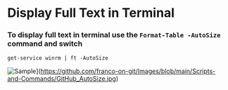 # Display Full Text in Terminal

### To display full text in terminal use the `Format-Table -AutoSize` command and switch

```
get-service winrm | ft -AutoSize
```
![Sample]([https://github.com/franco-on-git/Images/tree/main/Scripts-and-Commands/GitHub_AutoSize.jpg?raw=true)](https://github.com/franco-on-git/Images/blob/main/Scripts-and-Commands/GitHub_AutoSize.jpg)

